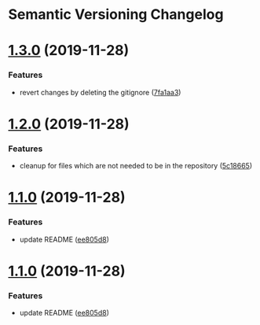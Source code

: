 # Semantic Versioning Changelog

# [1.3.0](https://github.com/Equilibri0/terraform-kubernetes-azp/compare/v1.2.0...v1.3.0) (2019-11-28)


### Features

* revert changes by deleting the gitignore ([7fa1aa3](https://github.com/Equilibri0/terraform-kubernetes-azp/commit/7fa1aa355dfa186ffbd8a699c6d99bd1704c4170))

# [1.2.0](https://github.com/Equilibri0/terraform-kubernetes-azp/compare/v1.1.0...v1.2.0) (2019-11-28)


### Features

* cleanup for files which are not needed to be in the repository ([5c18665](https://github.com/Equilibri0/terraform-kubernetes-azp/commit/5c1866505b6ddf50b5ea5b0d73178ba0dc3dcc2f))

# [1.1.0](https://github.com/Equilibri0/terraform-kubernetes-azp/compare/v1.0.0...v1.1.0) (2019-11-28)


### Features

* update README ([ee805d8](https://github.com/Equilibri0/terraform-kubernetes-azp/commit/ee805d84a8cffd56163a0988069f927c8fed7e4e))

# [1.1.0](https://github.com/Equilibri0/terraform-kubernetes-azp/compare/v1.0.0...v1.1.0) (2019-11-28)


### Features

* update README ([ee805d8](https://github.com/Equilibri0/terraform-kubernetes-azp/commit/ee805d84a8cffd56163a0988069f927c8fed7e4e))
